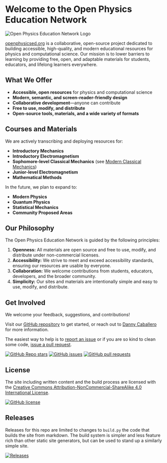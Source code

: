 # Welcome to the Open Physics Education Network

![Open Physics Education Network Logo](../../images/logo.png)

[openphysicsed.org](https://open-physics-ed-org.github.io/) is a collaborative, open-source project dedicated to building accessible, high-quality, and modern educational resources for physics and computational science. Our mission is to lower barriers to learning by providing free, open, and adaptable materials for students, educators, and lifelong learners everywhere.

## What We Offer
- **Accessible, open resources** for physics and computational science
- **Modern, semantic, and screen-reader-friendly design**
- **Collaborative development**—anyone can contribute
- **Free to use, modify, and distribute**
- **Open-source tools, materials, and a wide variety of formats**

## Courses and Materials
We are actively transcribing and deploying resources for:

- **Introductory Mechanics** 
- **Introductory Electromagnetism**
- **Sophomore-level Classical Mechanics** (see [Modern Classical Mechanics](https://open-physics-ed-org.github.io/modern-classical-mechanics/))
- **Junior-level Electromagnetism**
- **Mathematical Methods**

In the future, we plan to expand to:

- **Modern Physics**
- **Quantum Physics**
- **Statistical Mechanics**
- **Community Proposed Areas**

## Our Philosophy

The Open Physics Education Network is guided by the following principles:
1. **Openness:** All materials are open source and free to use, modify, and distribute under non-commercial licenses.
2. **Accessibility:** We strive to meet and exceed accessibility standards, ensuring our resources are usable by everyone.
3. **Collaboration:** We welcome contributions from students, educators, developers, and the broader community.
4. **Simplicity:** Our sites and materials are intentionally simple and easy to use, modify, and distribute.

## Get Involved

We welcome your feedback, suggestions, and contributions! 

Visit our [GitHub repository](https://github.com/open-physics-ed/open-physics-ed-org.github.io) to get started, or reach out to [Danny Caballero](https://dannycab.github.io/) for more information.

The easiest way to help is to [report an issue](https://github.com/open-physics-ed-org/open-physics-ed-org.github.io/issues) or if you are so kind to clean some code, [issue a pull request](https://github.com/open-physics-ed-org/open-physics-ed-org.github.io/pulls).

[![GitHub Repo stars](https://img.shields.io/github/stars/open-physics-ed-org/open-physics-ed-org.github.io?style=social)](https://github.com/open-physics-ed-org/open-physics-ed-org.github.io)
[![GitHub issues](https://img.shields.io/github/issues/open-physics-ed-org/open-physics-ed-org.github.io)](https://github.com/open-physics-ed-org/open-physics-ed-org.github.io/issues)
[![GitHub pull requests](https://img.shields.io/github/issues-pr/open-physics-ed-org/open-physics-ed-org.github.io)](https://github.com/open-physics-ed-org/open-physics-ed-org.github.io/pulls)

## License

The site including written content and the build process are licensed with the [Creative Commons Attribution-NonCommercial-ShareAlike 4.0 International License](https://creativecommons.org/licenses/by-nc-sa/4.0/).

[![GitHub license](https://img.shields.io/github/license/open-physics-ed-org/open-physics-ed-org.github.io)](https://github.com/open-physics-ed-org/open-physics-ed-org.github.io/blob/main/LICENSE)

## Releases


Releases for this repo are limited to changes to `build.py` the code that builds the site from markdown. The build system is simpler and less feature rich than other static site generators, but can be used to stand up a similarly simple site.

[![Releases](https://img.shields.io/github/v/release/open-physics-ed-org/open-physics-ed-org.github.io?include_prereleases)](https://github.com/open-physics-ed-org/open-physics-ed-org.github.io/releases)

